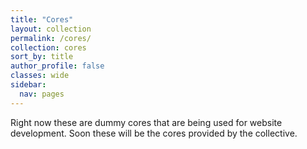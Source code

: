 ```yaml
---
title: "Cores"
layout: collection
permalink: /cores/
collection: cores
sort_by: title
author_profile: false
classes: wide
sidebar:
  nav: pages
---
```


Right now these are dummy cores that are being used for website development.  Soon these will
be the cores provided by the collective.
